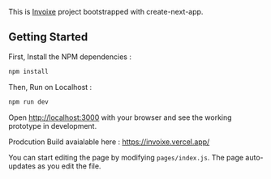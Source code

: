 This is [Invoixe](https://invoixe.vercel.app//) project bootstrapped with create-next-app.

## Getting Started

First, Install the NPM dependencies :

```bash
npm install
```

Then, Run on Localhost :

```bash
npm run dev
```

Open [http://localhost:3000](http://localhost:3000) with your browser and see the working prototype in development.

Prodcution Build avaialable here : https://invoixe.vercel.app/

You can start editing the page by modifying `pages/index.js`. The page auto-updates as you edit the file.